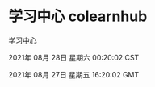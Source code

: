 # 学习中心 colearnhub
[学习中心](http://111.175.123.40:56308/colearnhub/)

2021年 08月 28日 星期六 00:20:02 CST

2021年 08月 27日 星期五 16:20:02 GMT
